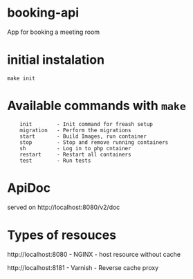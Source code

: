 # booking-api

App for booking a meeting room

# initial instalation
`make init`

# Available commands with `make`

		init        - Init command for freash setup
		migration   - Perform the migrations
		start       - Build Images, run container
		stop        - Stop and remove running containers
		sh          - Log in to php cntainer
		restart     - Restart all containers
		test        - Run tests
		
# ApiDoc
served on http://localhost:8080/v2/doc

# Types of resouces
http://localhost:8080 - NGINX - host resource without cache

http://localhost:8181 - Varnish - Reverse cache proxy 
